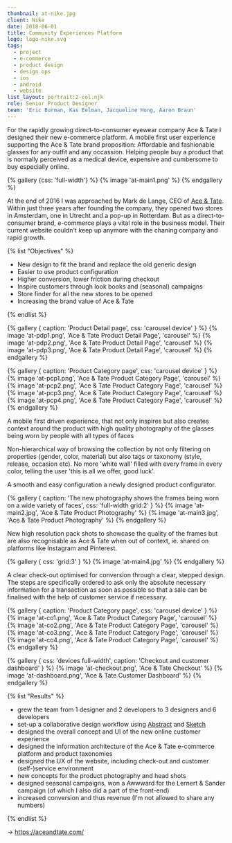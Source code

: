 ```yaml
---
thumbnail: at-nike.jpg
client: Nike
date: 2018-06-01
title: Community Experiences Platform
logo: logo-nike.svg
tags:
  - project
  - e-commerce
  - product design
  - design ops
  - ios
  - android
  - website
list_layout: portrait:2-col.njk
role: Senior Product Designer
team: 'Eric Burman, Kas Eelman, Jacqueline Hong, Aaron Braun'
---
```


For the rapidly growing direct-to-consumer eyewear company Ace & Tate I designed their new e-commerce platform. A mobile first user experience supporting the Ace & Tate brand proposition: Affordable and fashionable glasses for any outfit and any occassion. Helping people buy a product that is normally perceived as a medical device, expensive and cumbersome to buy especially online.

{% gallery {css: 'full-width'} %}
{% image 'at-main1.png' %}
{% endgallery %}

At the end of 2016 I was approached by Mark de Lange, CEO of [Ace & Tate](https://aceandtate.com). Within just three years after founding the company, they opened two stores in Amsterdam, one in Utrecht and a pop-up in Rotterdam. But as a direct-to-consumer brand, e-commerce plays a vital role in the business model. Their current website couldn't keep up anymore with the chaning company and rapid growth.

{% list "Objectives" %}

- New design to fit the brand and replace the old generic design
- Easier to use product configuration
- Higher conversion, lower friction during checkout
- Inspire customers through look books and (seasonal) campaigns
- Store finder for all the new stores to be opened
- Increasing the brand value of Ace & Tate

{% endlist %}

<div class="block grid:full grid:2 bg-sky pv">
{% gallery {
  caption: 'Product Detail page',
  css: 'carousel device'
} %}
  {% image 'at-pdp1.png', 'Ace & Tate Product Detail Page', 'carousel' %}
  {% image 'at-pdp2.png', 'Ace & Tate Product Detail Page', 'carousel' %}
  {% image 'at-pdp3.png', 'Ace & Tate Product Detail Page', 'carousel' %}
{% endgallery %}

{% gallery {
  caption: 'Product Category page',
  css: 'carousel device'
} %}
{% image 'at-pcp1.png', 'Ace & Tate Product Category Page', 'carousel' %}
{% image 'at-pcp2.png', 'Ace & Tate Product Category Page', 'carousel' %}
{% image 'at-pcp3.png', 'Ace & Tate Product Category Page', 'carousel' %}
{% image 'at-pcp4.png', 'Ace & Tate Product Category Page', 'carousel' %}
{% endgallery %}

</div>

A mobile first driven experience, that not only inspires but also creates context around the product with high quality photography of the glasses being worn by people with all types of faces

Non-hierarchical way of browsing the collection by not only filtering on properties (gender, color, material) but also tags or taxonomy (style, release, occasion etc). No more 'white wall' filled with every frame in every color, telling the user 'this is all we offer, good luck'.

A smooth and easy configuration a newly designed product configurator.

{% gallery {
  caption: 'The new photography shows the frames being worn on a wide variety of faces',
  css: 'full-width grid:2'
} %}
{% image 'at-main2.jpg', 'Ace & Tate Product Photography' %}
{% image 'at-main3.jpg', 'Ace & Tate Product Photography' %}
{% endgallery %}

New high resolution pack shots to showcase the quality of the frames but are also recognisable as Ace & Tate when out of context, ie. shared on platforms like Instagram and Pinterest.

{% gallery {
  css: 'grid:3'
} %}
{% image 'at-main4.jpg' %}
{% endgallery %}

A clear check-out optimised for conversion through a clear, stepped design. The steps are specifically ordered to ask only the absolute necessary information for a transaction as soon as possible so that a sale can be finalised with the help of customer service if necessary.

<div class="block grid:main">

{% gallery {
  caption: 'Product Category page',
  css: 'carousel device'
} %}
{% image 'at-co1.png', 'Ace & Tate Product Category Page', 'carousel' %}
{% image 'at-co2.png', 'Ace & Tate Product Category Page', 'carousel' %}
{% image 'at-co3.png', 'Ace & Tate Product Category Page', 'carousel' %}
{% image 'at-co4.png', 'Ace & Tate Product Category Page', 'carousel' %}
{% endgallery %}

</div>

{% gallery {
  css: 'devices full-width',
  caption: 'Checkout and customer dashboard'
} %}
{% image 'at-checkout.png', 'Ace & Tate Checkout' %}
{% image 'at-dashboard.png', 'Ace & Tate Customer Dashboard' %}
{% endgallery %}

{% list "Results" %}

- grew the team from 1 designer and 2 developers to 3 designers and 6 developers
- set-up a collaborative design workflow using [Abstract](https://getabstract.com) and [Sketch](https://sketch.com)
- designed the overall concept and UI of the new online customer experience
- designed the information architecture of the Ace & Tate e-commerce platform and product taxonomies
- designed the UX of the website, including check-out and customer (self-)service environment
- new concepts for the product photography and head shots
- designed seasonal campaigns, won a Awwward for the Lernert & Sander campaign (of which I also did a part of the front-end)
- increased conversion and thus revenue (I'm not allowed to share any numbers)

{% endlist %}

&rarr; https://aceandtate.com/
